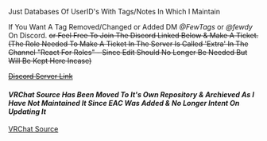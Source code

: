 Just Databases Of UserID's With Tags/Notes In Which I Maintain

If You Want A Tag Removed/Changed or Added DM *@FewTags* or *@fewdy* On Discord. ~~or Feel Free To Join The Discord Linked Below & Make A Ticket. (The Role Needed To Make A Ticket In The Server Is Called 'Extra' In The Channel "React For Roles" - Since Edit Should No Longer Be Needed But Will Be Kept Here Incase)~~

~~[Discord Server Link](https://discord.gg/A4QwEZJY6f)~~

#### *VRChat Source Has Been Moved To It's Own Repository & Archieved As I Have Not Maintained It Since EAC Was Added & No Longer Intent On Updating It*
[VRChat Source](https://github.com/Fewdys/FewTags-VRC-Source)
